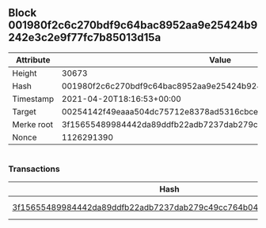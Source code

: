 ## Block 001980f2c6c270bdf9c64bac8952aa9e25424b9242e3c2e9f77fc7b85013d15a

Attribute | Value
--- | ---
Height | 30673
Hash | 001980f2c6c270bdf9c64bac8952aa9e25424b9242e3c2e9f77fc7b85013d15a
Timestamp | 2021-04-20T18:16:53+00:00
Target | 00254142f49eaaa504dc75712e8378ad5316cbcead634704b3734b6271167cc4
Merke root | 3f15655489984442da89ddfb22adb7237dab279c49cc764b04f14b0565c0d299
Nonce | 1126291390

```

```

### Transactions

Hash | Amount
--- | ---
[3f15655489984442da89ddfb22adb7237dab279c49cc764b04f14b0565c0d299](3f15655489984442da89ddfb22adb7237dab279c49cc764b04f14b0565c0d299.md) | 10.00000000 SKEPTI 
